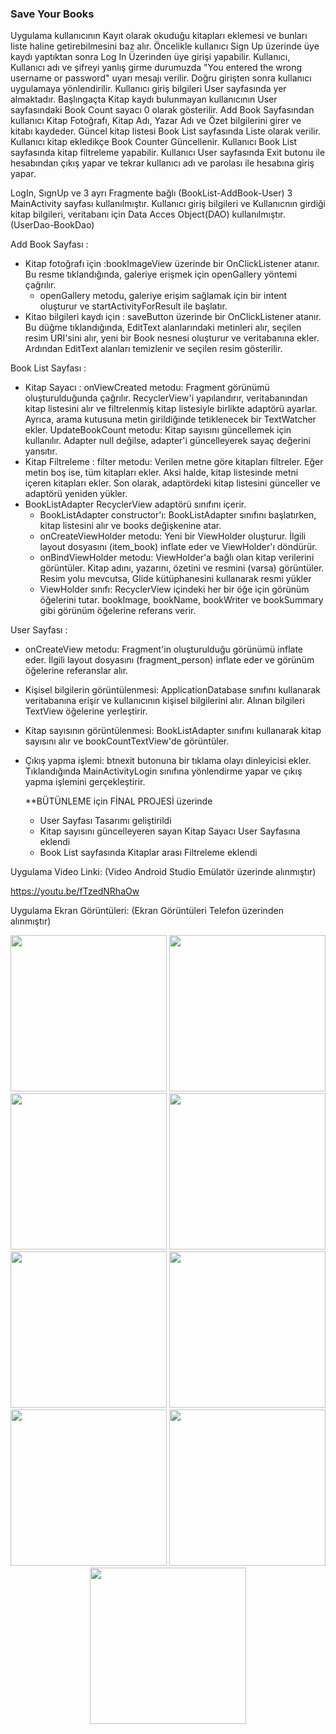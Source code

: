 
### Save Your Books 
 Uygulama kullanıcının Kayıt olarak okuduğu kitapları eklemesi ve bunları liste haline getirebilmesini baz alır.
 Öncelikle kullanıcı Sign Up üzerinde üye kaydı yaptıktan sonra Log In Üzerinden üye girişi yapabilir. Kullanıcı, Kullanıcı adı ve şifreyi yanlış girme durumuzda "You entered the wrong username or password" uyarı mesajı verilir. Doğru girişten sonra kullanıcı uygulamaya yönlendirilir. Kullanıcı giriş bilgileri User sayfasında yer almaktadır. Başlıngaçta Kitap kaydı bulunmayan kullanıcının User sayfasındaki Book Count sayacı 0 olarak gösterilir. Add Book Sayfasından kullanıcı Kitap Fotoğrafı, Kitap Adı, Yazar Adı ve Özet bilgilerini girer ve kitabı kaydeder. Güncel kitap listesi Book List sayfasında Liste olarak verilir. Kullanıcı kitap ekledikçe Book Counter Güncellenir. Kullanıcı Book List sayfasında kitap filtreleme yapabilir. Kullanıcı User sayfasında Exit butonu ile hesabından çıkış yapar ve tekrar kullanıcı adı ve parolası ile hesabına giriş yapar.
 
 LogIn, SıgnUp ve 3 ayrı Fragmente bağlı (BookList-AddBook-User) 3 MainActivity sayfası kullanılmıştır.
 Kullanıcı giriş bilgileri ve Kullanıcnın girdiği kitap bilgileri, veritabanı için Data Acces Object(DAO) kullanılmıştır. (UserDao-BookDao) 
 
 Add Book Sayfası : 
 - Kitap fotoğrafı için :bookImageView üzerinde bir OnClickListener atanır. Bu resme tıklandığında, galeriye erişmek için openGallery yöntemi çağrılır.
   - openGallery metodu, galeriye erişim sağlamak için bir intent oluşturur ve startActivityForResult ile başlatır.
 - Kitao bilgileri kaydı için : saveButton üzerinde bir OnClickListener atanır. Bu düğme tıklandığında, EditText alanlarındaki metinleri alır, seçilen resim URI'sini alır, yeni bir Book nesnesi oluşturur ve veritabanına ekler. Ardından EditText alanları temizlenir ve seçilen resim gösterilir.
   
Book List Sayfası :
- Kitap Sayacı : onViewCreated metodu: Fragment görünümü oluşturulduğunda çağrılır. RecyclerView'i yapılandırır, veritabanından kitap listesini alır ve filtrelenmiş kitap listesiyle birlikte adaptörü ayarlar. Ayrıca, arama kutusuna metin girildiğinde tetiklenecek bir TextWatcher ekler. UpdateBookCount metodu: Kitap sayısını güncellemek için kullanılır. Adapter null değilse, adapter'i güncelleyerek sayaç değerini yansıtır.
- Kitap Filtreleme : filter metodu: Verilen metne göre kitapları filtreler. Eğer metin boş ise, tüm kitapları ekler. Aksi halde, kitap listesinde metni içeren kitapları ekler. Son olarak, adaptördeki kitap listesini günceller ve adaptörü yeniden yükler.
- BookListAdapter RecyclerView adaptörü sınıfını içerir.
  - BookListAdapter constructor'ı: BookListAdapter sınıfını başlatırken, kitap listesini alır ve books değişkenine atar.
  - onCreateViewHolder metodu: Yeni bir ViewHolder oluşturur. İlgili layout dosyasını (item_book) inflate eder ve ViewHolder'ı döndürür.
  - onBindViewHolder metodu: ViewHolder'a bağlı olan kitap verilerini görüntüler. Kitap adını, yazarını, özetini ve resmini (varsa) görüntüler. Resim yolu mevcutsa, Glide kütüphanesini kullanarak resmi yükler
  - ViewHolder sınıfı: RecyclerView içindeki her bir öğe için görünüm öğelerini tutar. bookImage, bookName, bookWriter ve bookSummary gibi görünüm öğelerine referans verir.
    
User Sayfası :
- onCreateView metodu: Fragment'in oluşturulduğu görünümü inflate eder. İlgili layout dosyasını (fragment_person) inflate eder ve görünüm öğelerine referanslar alır.
- Kişisel bilgilerin görüntülenmesi: ApplicationDatabase sınıfını kullanarak veritabanına erişir ve kullanıcının kişisel bilgilerini alır. Alınan bilgileri TextView öğelerine yerleştirir.
- Kitap sayısının görüntülenmesi: BookListAdapter sınıfını kullanarak kitap sayısını alır ve bookCountTextView'de görüntüler.
- Çıkış yapma işlemi: btnexit butonuna bir tıklama olayı dinleyicisi ekler. Tıklandığında MainActivityLogin sınıfına yönlendirme yapar ve çıkış yapma işlemini gerçekleştirir.

  **BÜTÜNLEME için FİNAL PROJESİ üzerinde
  - User Sayfası Tasarımı geliştirildi
  - Kitap sayısını güncelleyeren sayan Kitap Sayacı User Sayfasına eklendi
  - Book List sayfasında Kitaplar arası Filtreleme eklendi
 
 Uygulama Video Linki:
 (Video Android Studio Emülatör üzerinde alınmıştır)

https://youtu.be/fTzedNRhaOw

Uygulama Ekran Görüntüleri:
(Ekran Görüntüleri Telefon üzerinden alınmıştır)

<div align="center">
 <img src="https://www.linkpicture.com/q/login.jpeg" width=250>
 <img src="https://www.linkpicture.com/q/signup.jpeg" width=250>
 <img src="https://www.linkpicture.com/q/uyarı-mesajı.jpeg" width=250>
 <img src="https://www.linkpicture.com/q/book-list.jpeg" width=250>
 <img src="https://www.linkpicture.com/q/user_5.jpeg" width=250>
 <img src="https://www.linkpicture.com/q/add-book.jpeg" width=250>
 <img src="https://www.linkpicture.com/q/Book-List1.jpeg" width=250>
 <img src="https://www.linkpicture.com/q/kitap-filtreleme_1.jpeg" width=250>
 <img src="https://www.linkpicture.com/q/user2.jpeg" width=250>
<div/>
 
